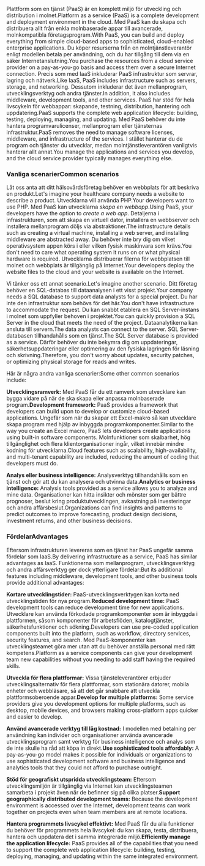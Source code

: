 <span data-ttu-id="6be86-101">Plattform som en tjänst (PaaS) är en komplett miljö för utveckling och distribution i molnet.</span><span class="sxs-lookup"><span data-stu-id="6be86-101">Platform as a service (PaaS) is a complete development and deployment environment in the cloud.</span></span> <span data-ttu-id="6be86-102">Med PaaS kan du skapa och distribuera allt från enkla molnbaserade appar till avancerade, molnkompatibla företagsprogram.</span><span class="sxs-lookup"><span data-stu-id="6be86-102">With PaaS, you can build and deploy everything from simple cloud-based apps to sophisticated, cloud-enabled enterprise applications.</span></span> <span data-ttu-id="6be86-103">Du köper resurserna från en molntjänstleverantör enligt modellen betala per användning, och du har tillgång till dem via en säker Internetanslutning.</span><span class="sxs-lookup"><span data-stu-id="6be86-103">You purchase the resources from a cloud service provider on a pay-as-you-go basis and access them over a secure Internet connection.</span></span> <span data-ttu-id="6be86-104">Precis som med IaaS inkluderar PaaS infrastruktur som servrar, lagring och nätverk.</span><span class="sxs-lookup"><span data-stu-id="6be86-104">Like IaaS, PaaS includes infrastructure such as servers, storage, and networking.</span></span> <span data-ttu-id="6be86-105">Dessutom inkluderar det även mellanprogram, utvecklingsverktyg och andra tjänster.</span><span class="sxs-lookup"><span data-stu-id="6be86-105">In addition, it also includes middleware, development tools, and other services.</span></span> <span data-ttu-id="6be86-106">PaaS har stöd för hela livscykeln för webbappar: skapande, testning, distribution, hantering och uppdatering.</span><span class="sxs-lookup"><span data-stu-id="6be86-106">PaaS supports the complete web application lifecycle: building, testing, deploying, managing, and updating.</span></span> <span data-ttu-id="6be86-107">Med PaaS behöver du inte hantera programvarulicenser, mellanprogram eller tjänsternas infrastruktur.</span><span class="sxs-lookup"><span data-stu-id="6be86-107">PaaS removes the need to manage software licenses, middleware, and infrastructure of the services.</span></span> <span data-ttu-id="6be86-108">I stället hanterar du de program och tjänster du utvecklar, medan molntjänstleverantören vanligtvis hanterar allt annat.</span><span class="sxs-lookup"><span data-stu-id="6be86-108">You manage the applications and services you develop, and the cloud service provider typically manages everything else.</span></span>

### <a name="common-scenarios"></a><span data-ttu-id="6be86-109">Vanliga scenarier</span><span class="sxs-lookup"><span data-stu-id="6be86-109">Common scenarios</span></span>

<span data-ttu-id="6be86-110">Låt oss anta att ditt hälsovårdsföretag behöver en webbplats för att beskriva en produkt.</span><span class="sxs-lookup"><span data-stu-id="6be86-110">Let's imagine your healthcare company needs a website to describe a product.</span></span> <span data-ttu-id="6be86-111">Utvecklarna vill använda PHP.</span><span class="sxs-lookup"><span data-stu-id="6be86-111">Your developers want to use PHP.</span></span> <span data-ttu-id="6be86-112">Med PaaS kan utvecklarna *skapa en webbapp*.</span><span class="sxs-lookup"><span data-stu-id="6be86-112">Using PaaS, your developers have the option to *create a web app*.</span></span> <span data-ttu-id="6be86-113">Detaljerna i infrastrukturen, som att skapa en virtuell dator, installera en webbserver och installera mellanprogram döljs via abstraktioner.</span><span class="sxs-lookup"><span data-stu-id="6be86-113">The infrastructure details such as creating a virtual machine, installing a web server, and installing middleware are abstracted away.</span></span> <span data-ttu-id="6be86-114">Du behöver inte bry dig om vilket operativsystem appen körs i eller vilken fysisk maskinvara som krävs.</span><span class="sxs-lookup"><span data-stu-id="6be86-114">You don't need to care what operating system it runs on or what physical hardware is required.</span></span> <span data-ttu-id="6be86-115">Utvecklarna distribuerar filerna för webbplatsen till molnet och webbplats är tillgänglig på Internet.</span><span class="sxs-lookup"><span data-stu-id="6be86-115">Your developers deploy the website files to the cloud and your website is available on the Internet.</span></span>

<span data-ttu-id="6be86-116">Vi tänker oss ett annat scenario.</span><span class="sxs-lookup"><span data-stu-id="6be86-116">Let's imagine another scenario.</span></span> <span data-ttu-id="6be86-117">Ditt företag behöver en SQL-databas till dataanalysen i ett visst projekt.</span><span class="sxs-lookup"><span data-stu-id="6be86-117">Your company needs a SQL database to support data analysts for a special project.</span></span> <span data-ttu-id="6be86-118">Du har inte den infrastruktur som behövs för det här.</span><span class="sxs-lookup"><span data-stu-id="6be86-118">You don't have infrastructure to accommodate the request.</span></span> <span data-ttu-id="6be86-119">Du kan snabbt etablera en SQL Server-instans i molnet som uppfyller behoven i projektet.</span><span class="sxs-lookup"><span data-stu-id="6be86-119">You can quickly provision a SQL Server in the cloud that meets the need of the project.</span></span> <span data-ttu-id="6be86-120">Dataanalytikerna kan ansluta till servern.</span><span class="sxs-lookup"><span data-stu-id="6be86-120">The data analysts can connect to the server.</span></span> <span data-ttu-id="6be86-121">SQL Server-databasen tillhandahålls som en tjänst.</span><span class="sxs-lookup"><span data-stu-id="6be86-121">The SQL Server database is provided as a service.</span></span> <span data-ttu-id="6be86-122">Därför behöver du inte bekymra dig om uppdateringar, säkerhetsuppdateringar eller optimering av den fysiska lagringen för läsning och skrivning.</span><span class="sxs-lookup"><span data-stu-id="6be86-122">Therefore, you don't worry about updates, security patches, or optimizing physical storage for reads and writes.</span></span>

<span data-ttu-id="6be86-123">Här är några andra vanliga scenarier:</span><span class="sxs-lookup"><span data-stu-id="6be86-123">Some other common scenarios include:</span></span>

<span data-ttu-id="6be86-124">**Utvecklingsramverk:** Med PaaS får du ett ramverk som utvecklare kan bygga vidare på när de ska skapa eller anpassa molnbaserade program.</span><span class="sxs-lookup"><span data-stu-id="6be86-124">**Development framework:** PaaS provides a framework that developers can build upon to develop or customize cloud-based applications.</span></span> <span data-ttu-id="6be86-125">Ungefär som när du skapar ett Excel-makro så kan utvecklare skapa program med hjälp av inbyggda programkomponenter.</span><span class="sxs-lookup"><span data-stu-id="6be86-125">Similar to the way you create an Excel macro, PaaS lets developers create applications using built-in software components.</span></span> <span data-ttu-id="6be86-126">Molnfunktioner som skalbarhet, hög tillgänglighet och flera klientorganisationer ingår, vilket innebär mindre kodning för utvecklarna.</span><span class="sxs-lookup"><span data-stu-id="6be86-126">Cloud features such as scalability, high-availability, and multi-tenant capability are included, reducing the amount of coding that developers must do.</span></span>

<span data-ttu-id="6be86-127">**Analys eller business intelligence:** Analysverktyg tillhandahålls som en tjänst och gör att du kan analysera och utvinna data.</span><span class="sxs-lookup"><span data-stu-id="6be86-127">**Analytics or business intelligence:** Analysis tools provided as a service allows you to analyze and mine data.</span></span> <span data-ttu-id="6be86-128">Organisationer kan hitta insikter och mönster som ger bättre prognoser, beslut kring produktutvecklingen, avkastning på investeringar och andra affärsbeslut.</span><span class="sxs-lookup"><span data-stu-id="6be86-128">Organizations can find insights and patterns to predict outcomes to improve forecasting, product design decisions, investment returns, and other business decisions.</span></span>

### <a name="advantages"></a><span data-ttu-id="6be86-129">Fördelar</span><span class="sxs-lookup"><span data-stu-id="6be86-129">Advantages</span></span>

<span data-ttu-id="6be86-130">Eftersom infrastrukturen levereras som en tjänst har PaaS ungefär samma fördelar som IaaS.</span><span class="sxs-lookup"><span data-stu-id="6be86-130">By delivering infrastructure as a service, PaaS has similar advantages as IaaS.</span></span> <span data-ttu-id="6be86-131">Funktionerna som mellanprogram, utvecklingsverktyg och andra affärsverktyg ger dock ytterligare fördelar:</span><span class="sxs-lookup"><span data-stu-id="6be86-131">But its additional features including middleware, development tools, and other business tools provide additional advantages:</span></span>

<span data-ttu-id="6be86-132">**Kortare utvecklingstider:** PaaS-utvecklingsverktygen kan korta ned utvecklingstiden för nya program.</span><span class="sxs-lookup"><span data-stu-id="6be86-132">**Reduced development time:** PaaS development tools can reduce development time for new applications.</span></span> <span data-ttu-id="6be86-133">Utvecklare kan använda förkodade programkomponenter som är inbyggda i plattformen, såsom komponenter för arbetsflöden, katalogtjänster, säkerhetsfunktioner och sökning.</span><span class="sxs-lookup"><span data-stu-id="6be86-133">Developers can use pre-coded application components built into the platform, such as workflow, directory services, security features, and search.</span></span> <span data-ttu-id="6be86-134">Med PaaS-komponenter kan utvecklingsteamet göra mer utan att du behöver anställa personal med rätt kompetens.</span><span class="sxs-lookup"><span data-stu-id="6be86-134">Platform as a service components can give your development team new capabilities without you needing to add staff having the required skills.</span></span>

<span data-ttu-id="6be86-135">**Utveckla för flera plattformar:** Vissa tjänsteleverantörer erbjuder utvecklingsalternativ för flera plattformar, som stationära datorer, mobila enheter och webbläsare, så att det går snabbare att utveckla plattformsoberoende appar.</span><span class="sxs-lookup"><span data-stu-id="6be86-135">**Develop for multiple platforms:** Some service providers give you development options for multiple platforms, such as desktop, mobile devices, and browsers making cross-platform apps quicker and easier to develop.</span></span>

<span data-ttu-id="6be86-136">**Använd avancerade verktyg till låg kostnad:** I modellen med betalning per användning kan individer och organisationer använda avancerade utvecklingsprogram samt verktyg för business intelligence och analys som de inte skulle ha råd att köpa in direkt.</span><span class="sxs-lookup"><span data-stu-id="6be86-136">**Use sophisticated tools affordably:** A pay-as-you-go model makes it possible for individuals or organizations to use sophisticated development software and business intelligence and analytics tools that they could not afford to purchase outright.</span></span>

<span data-ttu-id="6be86-137">**Stöd för geografiskt utspridda utvecklingsteam:** Eftersom utvecklingsmiljön är tillgänglig via Internet kan utvecklingsteamen samarbeta i projekt även när de befinner sig på olika platser.</span><span class="sxs-lookup"><span data-stu-id="6be86-137">**Support geographically distributed development teams:** Because the development environment is accessed over the Internet, development teams can work together on projects even when team members are at remote locations.</span></span>

<span data-ttu-id="6be86-138">**Hantera programmets livscykel effektivt:** Med PaaS får du alla funktioner du behöver för programmets hela livscykel: du kan skapa, testa, distribuera, hantera och uppdatera det i samma integrerade miljö.</span><span class="sxs-lookup"><span data-stu-id="6be86-138">**Efficiently manage the application lifecycle:** PaaS provides all of the capabilities that you need to support the complete web application lifecycle: building, testing, deploying, managing, and updating within the same integrated environment.</span></span>

